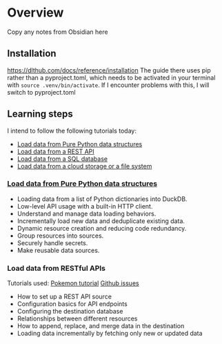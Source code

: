 # Overview
Copy any notes from Obsidian here

## Installation
https://dlthub.com/docs/reference/installation
The guide there uses pip rather than a pyproject.toml, which needs to be activated in your terminal with `source .venv/bin/activate`. If I encounter problems with this, I will switch to pyproject.toml

## Learning steps
I intend to follow the following tutorials today:

- [Load data from Pure Python data structures](https://dlthub.com/docs/tutorial/load-data-from-an-api)
- [Load data from a REST API](https://dlthub.com/docs/tutorial/rest-api)
- [Load data from a SQL database](https://dlthub.com/docs/tutorial/sql-database)
- [Load data from a cloud storage or a file system](https://dlthub.com/docs/tutorial/filesystem)

### [Load data from Pure Python data structures](https://dlthub.com/docs/tutorial/load-data-from-an-api)

- Loading data from a list of Python dictionaries into DuckDB.
- Low-level API usage with a built-in HTTP client.
- Understand and manage data loading behaviors.
- Incrementally load new data and deduplicate existing data.
- Dynamic resource creation and reducing code redundancy.
- Group resources into sources.
- Securely handle secrets.
- Make reusable data sources.


### Load data from RESTful APIs
Tutorials used:
[Pokemon tutorial](https://dlthub.com/docs/tutorial/rest-api)
[Github issues](https://dlthub.com/docs/tutorial/load-data-from-an-api#create-a-pipeline)

- How to set up a REST API source
- Configuration basics for API endpoints
- Configuring the destination database
- Relationships between different resources
- How to append, replace, and merge data in the destination
- Loading data incrementally by fetching only new or updated data